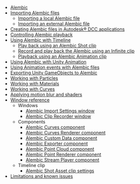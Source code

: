 * [Alembic](index.md)
* [Importing Alembic files](import.md)
  * [Importing a local Alembic file](import-file-local.md)
  * [Importing an external Alembic file](import-file-external.md)
* [Creating Alembic files in Autodesk® DCC applications](dccs.md)
* [Controlling Alembic playback](playback.md)
* [Using Alembic with Timeline](timeline.md)
  * [Play back using an Alembic Shot clip](time_AlembicShot.md)
  * [Record and play back the Alembic using an Infinite clip](time_InfiniteClip.md)
  * [Playback using an Alembic Animation clip](time_ImportedClip.md)
* [Using Alembic with Unity Animation](animClip.md)
* [Using Animation events with Alembic files](time_frameAnimEvent.md)
* [Exporting Unity GameObjects to Alembic](export.md)
* [Working with Particles](particles.md)
* [Working with Materials](materials.md)
* [Working with Curves](curves.md)
* [Applying motion blur and shaders](motion-vectors.md)
* [Window reference](reference.md)
  * Windows
    * [Alembic Import Settings window](ref_Importer.md)
    * [Alembic Clip Recorder window](ref_Recorder.md)
  * Components
    * [Alembic Curves component](ref_Curves.md)
    * [Alembic Curves Renderer component](ref_CurvesRenderer.md)
    * [Alembic Custom Data component](ref_CustomData.md)
    * [Alembic Exporter component](ref_Exporter.md)
    * [Alembic Point Cloud component](ref_PointCloud.md)
    * [Alembic Point Renderer component](ref_PointRenderer.md)
    * [Alembic Stream Player component](ref_StreamPlayer.md)
  * Timeline clip
    * [Alembic Shot Asset clip settings](ref_Shot.md)
* [Limitations and known issues](known-issues.md)
